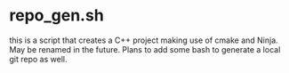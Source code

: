 # repo_gen.sh 

this is a script that creates a C++ project making use of cmake and Ninja. May be renamed in the future. Plans to add some bash to generate a local git repo as well.